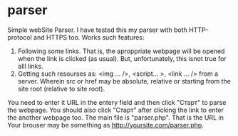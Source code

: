 # parser
 Simple webSite Parser. 
 I have tested this my parser with both HTTP-protocol and HTTPS too. 
 Works such features: 
 1. Following some links. That is, the aproppriate webpage will be opened when the link is clicked (as usual). But, unfortunately, this isnot true for alll links. 
 2. Getting such resourses as: <img ... />, <script... ></script>, <link ... /> from a server. Wherein src or href may be absolute, relative or starting from the site root (relative to site root).

You need to enter it URL in the entery field and then click "Старт" to parse the webpage. You should  also click "Старт" after clicking the link to enter the another webpage  too. The main file is "parser.php". That is the URL in Your brouser may be something as http://yoursite.com/parser.php.

